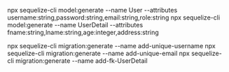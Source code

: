npx sequelize-cli model:generate --name User --attributes username:string,password:string,email:string,role:string
npx sequelize-cli model:generate --name UserDetail --attributes fname:string,lname:string,age:integer,address:string

npx sequelize-cli migration:generate --name add-unique-username
npx sequelize-cli migration:generate --name add-unique-email
npx sequelize-cli migration:generate --name add-fk-UserDetail

